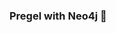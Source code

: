 ### Pregel with Neo4j 🚀





































































































 























